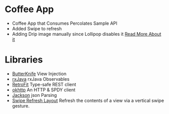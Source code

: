 # Coffee App
 - Coffee App that Consumes Percolates Sample API
 - Added Swipe to refresh
 - Adding Drip image manually since Lollipop disables it 
    [Read More About it](http://www.google.com/design/spec/layout/structure.html#structure-toolbars)

Libraries
=========

*  [ButterKnife](https://github.com/JakeWharton/butterknife) View Injection
*  [rxJava](http://mvnrepository.com/artifact/com.netflix.rxjava) rxJava Observables
*  [RetroFit](http://square.github.io/retrofit/) Type-safe REST client
*  [okhttp](http://square.github.io/okhttp/) An HTTP & SPDY client
*  [Jackson](https://github.com/FasterXML/jackson/) json Parsing
*  [Swipe Refresh Layout](https://developer.android.com/reference/android/support/v4/widget/SwipeRefreshLayout.html) Refresh the contents of a view via a vertical swipe gesture.

